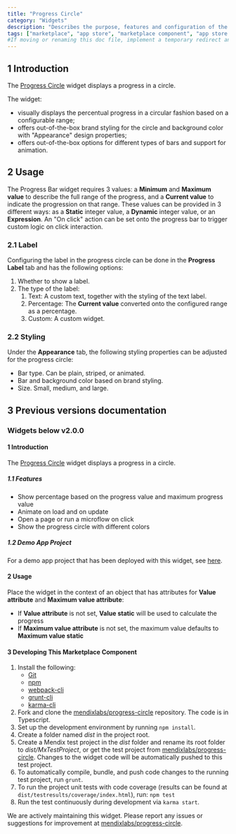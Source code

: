 ```yaml
---
title: "Progress Circle"
category: "Widgets"
description: "Describes the purpose, features and configuration of the Progress Circle widget, which is available in the Mendix Marketplace."
tags: ["marketplace", "app store", "marketplace component", "app store component", "widget", "progress circle", "platform support"]
#If moving or renaming this doc file, implement a temporary redirect and let the respective team know they should update the URL in the product. See Mapping to Products for more details.
---
```


## 1 Introduction

The [Progress Circle](https://appstore.home.mendix.com/link/app/47783/) widget displays a progress in a circle.

The widget:

- visually displays the percentual progress in a circular fashion based on a configurable range;
- offers out-of-the-box brand styling for the circle and background color with "Appearance" design properties;
- offers out-of-the-box options for different types of bars and support for animation.

## 2 Usage

The Progress Bar widget requires 3 values: a **Minimum** and **Maximum value** to describe the full range of the progress, and a **Current value** to indicate the progression on that range. These values can be provided in 3 different ways: as a **Static** integer value, a **Dynamic** integer value, or an **Expression**. An "On click" action can be set onto the progress bar to trigger custom logic on click interaction.

### 2.1 Label

Configuring the label in the progress circle can be done in the **Progress Label** tab and has the following options:

1. Whether to show a label.
1. The type of the label:
   1. Text: A custom text, together with the styling of the text label.
   1. Percentage: The **Current value** converted onto the configured range as a percentage. 
   1. Custom: A custom widget.

### 2.2 Styling

Under the **Appearance** tab, the following styling properties can be adjusted for the progress circle:

- Bar type. Can be plain, striped, or animated.
- Bar and background color based on brand styling.
- Size. Small, medium, and large.

## 3 Previous versions documentation

### Widgets below v2.0.0

#### 1 Introduction

The [Progress Circle](https://appstore.home.mendix.com/link/app/47783/) widget displays a progress in a circle.

##### 1.1 Features

* Show percentage based on the progress value and maximum progress value
* Animate on load and on update
* Open a page or run a microflow on click
* Show the progress circle with different colors

##### 1.2 Demo App Project

For a demo app project that has been deployed with this widget, see [here](https://progresscircle.mxapps.io).

#### 2 Usage

Place the widget in the context of an object that has attributes for **Value attribute** and **Maximum value attribute**:
* If **Value attribute** is not set, **Value static** will be used to calculate the progress
* If **Maximum value attribute** is not set, the maximum value defaults to **Maximum value static**

#### 3 Developing This Marketplace Component

1. Install the following:
	* [Git](https://git-scm.com/book/en/v2/Getting-Started-Installing-Git)
	* [npm](https://www.npmjs.com/)
	* [webpack-cli](https://www.npmjs.com/package/webpack-cli)
	* [grunt-cli](https://github.com/gruntjs/grunt-cli)
	* [karma-cli](https://www.npmjs.com/package/karma-cli)
2. Fork and clone the [mendixlabs/progress-circle](https://github.com/mendixlabs/progress-circle.git) repository. The code is in Typescript. 
3. Set up the development environment by running `npm install`.
4. Create a folder named *dist* in the project root.
5. Create a Mendix test project in the *dist* folder and rename its root folder to *dist/MxTestProject*, or get the test project from [mendixlabs/progress-circle](https://github.com/mendixlabs/progress-circle/releases/latest). Changes to the widget code will be automatically pushed to this test project.
6. To automatically compile, bundle, and push code changes to the running test project, run `grunt`.
7. To run the project unit tests with code coverage (results can be found at `dist/testresults/coverage/index.html`), run: `npm test`
8. Run the test continuously during development via `karma start`.

We are actively maintaining this widget. Please report any issues or suggestions for improvement at [mendixlabs/progress-circle](https://github.com/mendixlabs/progress-circle/issues).
